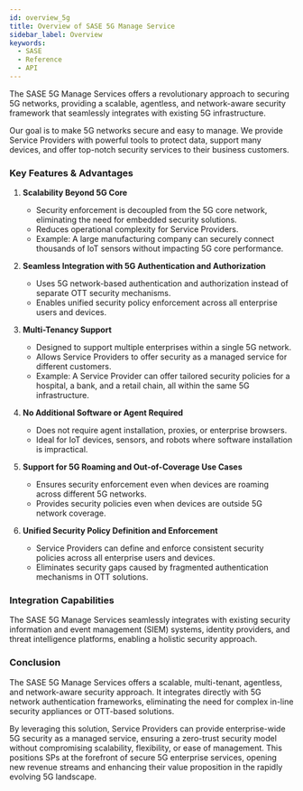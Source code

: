 ```yaml
---
id: overview_5g
title: Overview of SASE 5G Manage Service
sidebar_label: Overview
keywords:
  - SASE
  - Reference
  - API
---
```


The SASE 5G Manage Services offers a revolutionary approach to securing 5G networks, providing a scalable, agentless, and network-aware security framework that seamlessly integrates with existing 5G infrastructure.

Our goal is to make 5G networks secure and easy to manage. We provide Service Providers with powerful tools to protect data, support many devices, and offer top-notch security services to their business customers.

### Key Features & Advantages

1.  **Scalability Beyond 5G Core**
    * Security enforcement is decoupled from the 5G core network, eliminating the need for embedded security solutions.
    * Reduces operational complexity for Service Providers.
    * Example: A large manufacturing company can securely connect thousands of IoT sensors without impacting 5G core performance.

2.  **Seamless Integration with 5G Authentication and Authorization**
    * Uses 5G network-based authentication and authorization instead of separate OTT security mechanisms.
    * Enables unified security policy enforcement across all enterprise users and devices.

3.  **Multi-Tenancy Support**
    * Designed to support multiple enterprises within a single 5G network.
    * Allows Service Providers to offer security as a managed service for different customers.
    * Example: A Service Provider can offer tailored security policies for a hospital, a bank, and a retail chain, all within the same 5G infrastructure.

4.  **No Additional Software or Agent Required**
    * Does not require agent installation, proxies, or enterprise browsers.
    * Ideal for IoT devices, sensors, and robots where software installation is impractical.

5.  **Support for 5G Roaming and Out-of-Coverage Use Cases**
    * Ensures security enforcement even when devices are roaming across different 5G networks.
    * Provides security policies even when devices are outside 5G network coverage.

6.  **Unified Security Policy Definition and Enforcement**
    * Service Providers can define and enforce consistent security policies across all enterprise users and devices.
    * Eliminates security gaps caused by fragmented authentication mechanisms in OTT solutions.

### Integration Capabilities
The SASE 5G Manage Services seamlessly integrates with existing security information and event management (SIEM) systems, identity providers, and threat intelligence platforms, enabling a holistic security approach.

### Conclusion
The SASE 5G Manage Services offers a scalable, multi-tenant, agentless, and network-aware security approach. It integrates directly with 5G network authentication frameworks, eliminating the need for complex in-line security appliances or OTT-based solutions.

By leveraging this solution, Service Providers can provide enterprise-wide 5G security as a managed service, ensuring a zero-trust security model without compromising scalability, flexibility, or ease of management. This positions SPs at the forefront of secure 5G enterprise services, opening new revenue streams and enhancing their value proposition in the rapidly evolving 5G landscape.